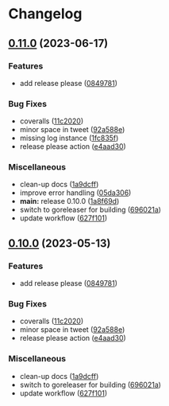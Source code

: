 # Changelog

## [0.11.0](https://github.com/thetnaingtn/larry/compare/v0.10.0...v0.11.0) (2023-06-17)


### Features

* add release please ([0849781](https://github.com/thetnaingtn/larry/commit/0849781b7a92f687c305face6d95537961076df5))


### Bug Fixes

* coveralls ([11c2020](https://github.com/thetnaingtn/larry/commit/11c20200f4bb506b19e0b743a3682d348209c7b7))
* minor space in tweet ([92a588e](https://github.com/thetnaingtn/larry/commit/92a588e9847c14cde50f186f2ced6dd7781ccb12))
* missing log instance ([1fc835f](https://github.com/thetnaingtn/larry/commit/1fc835fa912fb60431365e6f0d92f2a07cc150e6))
* release please action ([e4aad30](https://github.com/thetnaingtn/larry/commit/e4aad30f0e035f6e60e673d38d046f3e88e3e1d9))


### Miscellaneous

* clean-up docs ([1a9dcff](https://github.com/thetnaingtn/larry/commit/1a9dcff3b68a44fbb9b817bce5786ad2024f11e8))
* improve error handling ([05da306](https://github.com/thetnaingtn/larry/commit/05da30657fce846660096807f3e7abe03f99dbeb))
* **main:** release 0.10.0 ([1a8f69d](https://github.com/thetnaingtn/larry/commit/1a8f69da79fa465b7fbad2a86a6420d6a39cf2e2))
* switch to goreleaser for building ([696021a](https://github.com/thetnaingtn/larry/commit/696021a4774380f1ce43d3abfeb02ff1bbed023c))
* update workflow ([627f101](https://github.com/thetnaingtn/larry/commit/627f101827530df992cf44fd3b5486d42010f339))

## [0.10.0](https://github.com/ezeoleaf/larry/compare/0.9.0...v0.10.0) (2023-05-13)


### Features

* add release please ([0849781](https://github.com/ezeoleaf/larry/commit/0849781b7a92f687c305face6d95537961076df5))


### Bug Fixes

* coveralls ([11c2020](https://github.com/ezeoleaf/larry/commit/11c20200f4bb506b19e0b743a3682d348209c7b7))
* minor space in tweet ([92a588e](https://github.com/ezeoleaf/larry/commit/92a588e9847c14cde50f186f2ced6dd7781ccb12))
* release please action ([e4aad30](https://github.com/ezeoleaf/larry/commit/e4aad30f0e035f6e60e673d38d046f3e88e3e1d9))


### Miscellaneous

* clean-up docs ([1a9dcff](https://github.com/ezeoleaf/larry/commit/1a9dcff3b68a44fbb9b817bce5786ad2024f11e8))
* switch to goreleaser for building ([696021a](https://github.com/ezeoleaf/larry/commit/696021a4774380f1ce43d3abfeb02ff1bbed023c))
* update workflow ([627f101](https://github.com/ezeoleaf/larry/commit/627f101827530df992cf44fd3b5486d42010f339))
